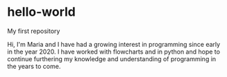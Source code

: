 # hello-world
My first repository

Hi, I'm Maria and I have had a growing interest in programming since early in the year 2020. I have worked with flowcharts and in python and hope to continue furthering my knowledge and understanding of programming in the years to come. 


